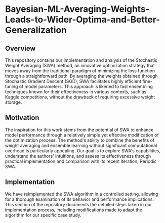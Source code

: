 # Bayesian-ML-Averaging-Weights-Leads-to-Wider-Optima-and-Better-Generalization


## Overview
This repository contains our implementation and analysis of the Stochastic Weight Averaging (SWA) method, an innovative optimization strategy that moves away from the traditional paradigm of minimizing the loss function through a straightforward path. By averaging the weights obtained through Stochastic Gradient Descent (SGD), SWA facilitates highly efficient fine-tuning of model parameters. This approach is likened to fast ensembling techniques known for their effectiveness in various contexts, such as Kaggle competitions, without the drawback of requiring excessive weight storage.

## Motivation
The inspiration for this work stems from the potential of SWA to enhance model performance through a relatively simple yet effective modification of the optimization process. The method's ability to combine the benefits of weight averaging and ensemble learning without significant computational overhead is particularly appealing. Our goal is to explore SWA's capabilities, understand the authors' intuitions, and assess its effectiveness through practical implementation and comparison with its recent iteration, Periodic SWA.

## Implementation
We have reimplemented the SWA algorithm in a controlled setting, allowing for a thorough examination of its behavior and performance implications. This section of the repository documents the detailed steps taken in our implementation process, including modifications made to adapt the algorithm for our specific case study.

